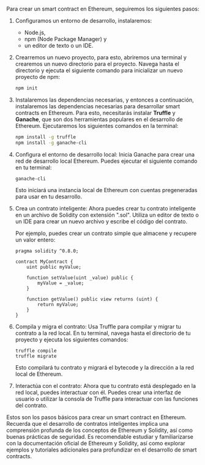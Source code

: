 Para crear un smart contract en Ethereum, seguiremos los siguientes pasos:

1. Configuramos un entorno de desarrollo, instalaremos:
    - Node.js, 
    - npm (Node Package Manager) y 
    - un editor de texto o un IDE.

2. Crearremos un nuevo proyecto, para esto, abriremos una terminal y crearemos un nuevo directorio para el proyecto. Navega hasta el directorio y ejecuta el siguiente comando para inicializar un nuevo proyecto de npm:

   ```bash
   npm init
   ```

3. Instalaremos las dependencias necesarias, y entonces a continuación, instalaremos las dependencias necesarias para desarrollar smart contracts en Ethereum. Para esto, necesitarás instalar **Truffle** y **Ganache**, que son dos herramientas populares en el desarrollo de Ethereum. Ejecutaremos los siguientes comandos en la terminal:

   ```bash
   npm install -g truffle
   npm install -g ganache-cli
   ```

4. Configura el entorno de desarrollo local: Inicia Ganache para crear una red de desarrollo local Ethereum. Puedes ejecutar el siguiente comando en tu terminal:

   ```
   ganache-cli
   ```

   Esto iniciará una instancia local de Ethereum con cuentas pregeneradas para usar en tu desarrollo.

5. Crea un contrato inteligente: Ahora puedes crear tu contrato inteligente en un archivo de Solidity con extensión ".sol". Utiliza un editor de texto o un IDE para crear un nuevo archivo y escribe el código del contrato.

   Por ejemplo, puedes crear un contrato simple que almacene y recupere un valor entero:

   ```solidity
   pragma solidity ^0.8.0;

   contract MyContract {
       uint public myValue;

       function setValue(uint _value) public {
           myValue = _value;
       }

       function getValue() public view returns (uint) {
           return myValue;
       }
   }
   ```

6. Compila y migra el contrato: Usa Truffle para compilar y migrar tu contrato a la red local. En tu terminal, navega hasta el directorio de tu proyecto y ejecuta los siguientes comandos:

   ```
   truffle compile
   truffle migrate
   ```

   Esto compilará tu contrato y migrará el bytecode y la dirección a la red local de Ethereum.

7. Interactúa con el contrato: Ahora que tu contrato está desplegado en la red local, puedes interactuar con él. Puedes crear una interfaz de usuario o utilizar la consola de Truffle para interactuar con las funciones del contrato.

Estos son los pasos básicos para crear un smart contract en Ethereum. Recuerda que el desarrollo de contratos inteligentes implica una comprensión profunda de los conceptos de Ethereum y Solidity, así como buenas prácticas de seguridad. Es recomendable estudiar y familiarizarse con la documentación oficial de Ethereum y Solidity, así como explorar ejemplos y tutoriales adicionales para profundizar en el desarrollo de smart contracts.